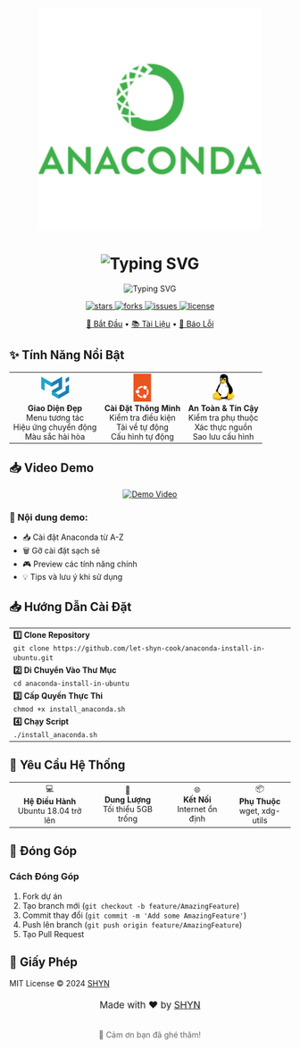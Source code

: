 <div align="center">
  <img src="https://raw.githubusercontent.com/devicons/devicon/master/icons/anaconda/anaconda-original-wordmark.svg" width="400px" alt="logo">

<h1 align="center">
  <img src="https://readme-typing-svg.herokuapp.com?font=Fira+Code&weight=600&size=40&pause=1000&color=2ECC40&center=true&vCenter=true&random=false&width=500&lines=%F0%9F%90%8D+Anaconda+Installer" alt="Typing SVG" />
</h1>

<p align="center">
  <img src="https://readme-typing-svg.herokuapp.com?font=Fira+Code&pause=1000&color=00B4AB&center=true&vCenter=true&random=false&width=800&lines=%F0%9F%9A%80+Script+c%C3%A0i+%C4%91%E1%BA%B7t+Anaconda+t%E1%BB%B1+%C4%91%E1%BB%99ng+v%E1%BB%9Bi+giao+di%E1%BB%87n+%C4%91%E1%BA%B9p+m%E1%BA%AFt" alt="Typing SVG" />
</p>

<div align="center">
  <a href="https://github.com/let-shyn-cook/anaconda-install-in-ubuntu/stargazers">
    <img src="https://img.shields.io/github/stars/let-shyn-cook/anaconda-install-in-ubuntu?style=for-the-badge&color=yellow&labelColor=black" alt="stars">
  </a>
  <a href="https://github.com/let-shyn-cook/anaconda-install-in-ubuntu/network/members">
    <img src="https://img.shields.io/github/forks/let-shyn-cook/anaconda-install-in-ubuntu?style=for-the-badge&color=blue&labelColor=black" alt="forks">
  </a>
  <a href="https://github.com/let-shyn-cook/anaconda-install-in-ubuntu/issues">
    <img src="https://img.shields.io/github/issues/let-shyn-cook/anaconda-install-in-ubuntu?style=for-the-badge&color=red&labelColor=black" alt="issues">
  </a>
  <a href="https://github.com/let-shyn-cook/anaconda-install-in-ubuntu/blob/main/LICENSE">
    <img src="https://img.shields.io/github/license/let-shyn-cook/anaconda-install-in-ubuntu?style=for-the-badge&color=green&labelColor=black" alt="license">
  </a>
</div>

<p align="center">
  <a href="#hướng-dẫn-cài-đặt">🚀 Bắt Đầu</a> •
  <a href="#tính-năng-nổi-bật">📚 Tài Liệu</a> •
  <a href="https://github.com/let-shyn-cook/anaconda-install-in-ubuntu/issues">🐛 Báo Lỗi</a>
</p>
</div>

## ✨ Tính Năng Nổi Bật

<div align="center">
  <table>
    <tr>
      <td align="center">
        <img src="https://raw.githubusercontent.com/devicons/devicon/master/icons/materialui/materialui-original.svg" width="50px"><br>
        <b>Giao Diện Đẹp</b><br>
        Menu tương tác<br>
        Hiệu ứng chuyển động<br>
        Màu sắc hài hòa
      </td>
      <td align="center">
        <img src="https://raw.githubusercontent.com/devicons/devicon/master/icons/ubuntu/ubuntu-plain.svg" width="50px"><br>
        <b>Cài Đặt Thông Minh</b><br>
        Kiểm tra điều kiện<br>
        Tải về tự động<br>
        Cấu hình tự động
      </td>
      <td align="center">
        <img src="https://raw.githubusercontent.com/devicons/devicon/master/icons/linux/linux-original.svg" width="50px"><br>
        <b>An Toàn & Tin Cậy</b><br>
        Kiểm tra phụ thuộc<br>
        Xác thực nguồn<br>
        Sao lưu cấu hình
      </td>
    </tr>
  </table>
</div>

## 📥 Video Demo

<div align="center">
  <a href="https://raw.githubusercontent.com/let-shyn-cook/anaconda-install-in-ubuntu/main/video/demo-install.mp4">
    <img src="https://raw.githubusercontent.com/let-shyn-cook/anaconda-install-in-ubuntu/main/images/preview.gif" alt="Demo Video" width="800px"/>
  </a>
</div>

### 🎯 Nội dung demo:
- 📥 Cài đặt Anaconda từ A-Z
- 🗑️ Gỡ cài đặt sạch sẽ
- 🎮 Preview các tính năng chính
- 💡 Tips và lưu ý khi sử dụng

## 📥 Hướng Dẫn Cài Đặt

<div align="center">
  <table>
    <tr>
      <td>
        <b>1️⃣ Clone Repository</b><br>
        <code>git clone https://github.com/let-shyn-cook/anaconda-install-in-ubuntu.git</code>
      </td>
    </tr>
    <tr>
      <td>
        <b>2️⃣ Di Chuyển Vào Thư Mục</b><br>
        <code>cd anaconda-install-in-ubuntu</code>
      </td>
    </tr>
    <tr>
      <td>
        <b>3️⃣ Cấp Quyền Thực Thi</b><br>
        <code>chmod +x install_anaconda.sh</code>
      </td>
    </tr>
    <tr>
      <td>
        <b>4️⃣ Chạy Script</b><br>
        <code>./install_anaconda.sh</code>
      </td>
    </tr>
  </table>
</div>

## 🎯 Yêu Cầu Hệ Thống

<div align="center">
  <table>
    <tr>
      <td align="center">💻<br><b>Hệ Điều Hành</b><br>Ubuntu 18.04 trở lên</td>
      <td align="center">💾<br><b>Dung Lượng</b><br>Tối thiểu 5GB trống</td>
      <td align="center">🌐<br><b>Kết Nối</b><br>Internet ổn định</td>
      <td align="center">📦<br><b>Phụ Thuộc</b><br>wget, xdg-utils</td>
    </tr>
  </table>
</div>

## 🤝 Đóng Góp

### Cách Đóng Góp
1. Fork dự án
2. Tạo branch mới (`git checkout -b feature/AmazingFeature`)
3. Commit thay đổi (`git commit -m 'Add some AmazingFeature'`)
4. Push lên branch (`git push origin feature/AmazingFeature`)
5. Tạo Pull Request

## 📝 Giấy Phép

MIT License © 2024 [SHYN](https://github.com/let-shyn-cook)

<div align="center">
  <div class="thank-you">
    Made with ❤️ by <a href="https://github.com/let-shyn-cook">SHYN</a>
  </div>
  
  <div class="wave">
    👋 Cảm ơn bạn đã ghé thăm!
  </div>
</div>

<style>
.thank-you {
  margin: 20px 0;
  font-size: 1.2em;
  animation: pulse 2s infinite;
}

.wave {
  animation: wave 2.5s infinite;
  transform-origin: 70% 70%;
  display: inline-block;
  margin-top: 15px;
  color: #666;
}

@keyframes pulse {
  0% { transform: scale(1); }
  50% { transform: scale(1.1); }
  100% { transform: scale(1); }
}

@keyframes wave {
  0% { transform: rotate(0deg); }
  10% { transform: rotate(14deg); }
  20% { transform: rotate(-8deg); }
  30% { transform: rotate(14deg); }
  40% { transform: rotate(-4deg); }
  50% { transform: rotate(10deg); }
  60% { transform: rotate(0deg); }
  100% { transform: rotate(0deg); }
}
</style>